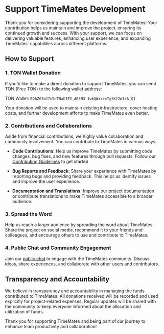 # Support TimeMates Development

Thank you for considering supporting the development of TimeMates! Your contribution helps us maintain and improve the project, ensuring its continued growth and success. With your support, we can focus on delivering valuable features, enhancing user experience, and expanding TimeMates' capabilities across different platforms.

## How to Support

### 1. TON Wallet Donation

If you'd like to make a direct donation to support TimeMates, you can send TON (Free TON) to the following wallet address:

TON Wallet: `EQAZ03bJ7cSdTNaDIFV_AE3N3-1wkQWzxcsTgSKf2n1rA_Q1`

Your donation will be used to maintain existing infrastructure, cover hosting costs, and further development efforts to make TimeMates even better.

### 2. Contributions and Collaborations

Aside from financial contributions, we highly value collaboration and community involvement. You can contribute to TimeMates in various ways:

- **Code Contributions:** Help us improve TimeMates by submitting code changes, bug fixes, and new features through pull requests. Follow our [Contributing Guidelines](CONTRIBUTING.md) to get started.

- **Bug Reports and Feedback:** Share your experience with TimeMates by reporting bugs and providing feedback. This helps us identify issues and improve the user experience.

- **Documentation and Translations:** Improve our project documentation or contribute translations to make TimeMates accessible to a broader audience.

### 3. Spread the Word

Help us reach a larger audience by spreading the word about TimeMates. Share the project on social media, recommend it to your friends and colleagues, and encourage others to use and contribute to TimeMates.

### 4. Public Chat and Community Engagement

Join our [public chat](https://t.me/timemates) to engage with the TimeMates community. Discuss ideas, share experiences, and collaborate with other users and contributors.

## Transparency and Accountability

We believe in transparency and accountability in managing the funds contributed to TimeMates. All donations received will be recorded and used explicitly for project-related expenses. Regular updates will be shared with the community to keep everyone informed about the allocation and utilization of funds.

Thank you for supporting TimeMates and being part of our journey to enhance team productivity and collaboration!
